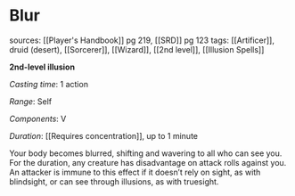 # Blur
sources: [[Player's Handbook]] pg 219, [[SRD]] pg 123
tags: [[Artificer]], druid (desert), [[Sorcerer]], [[Wizard]], [[2nd level]], [[Illusion Spells]]

**2nd-level illusion**

*Casting time*: 1 action

*Range*: Self

*Components*: V

*Duration*: [[Requires concentration]], up to 1 minute

Your body becomes blurred, shifting and wavering to all who can see you. For the duration, any creature has disadvantage on attack rolls against you. An attacker is immune to this effect if it doesn’t rely on sight, as with blindsight, or can see through illusions, as with truesight.
